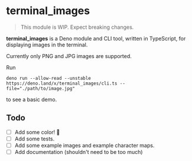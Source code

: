 # terminal_images

> This module is WIP. Expect breaking changes.

**terminal_images** is a Deno module and CLI tool, written in TypeScript, for displaying images in the terminal.

Currently only PNG and JPG images are supported.

Run
```shell
deno run --allow-read --unstable https://deno.land/x/terminal_images/cli.ts --file="./path/to/image.jpg"
```
to see a basic demo.

## Todo

- [ ] Add some color! 🌈
- [ ] Add some tests.
- [ ] Add some example images and example character maps.
- [ ] Add documentation (shouldn't need to be too much)
